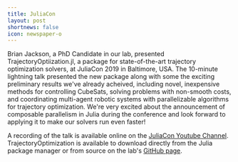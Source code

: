 ```yaml
---
title: JuliaCon
layout: post
shortnews: false 
icon: newspaper-o
---
```


Brian Jackson, a PhD Candidate in our lab, presented TrajectoryOptiization.jl, a package for state-of-the-art trajectory optimization solvers, at JuliaCon 2019 in Baltimore, USA. The 10-minute lightning talk presented the new package along with some the exciting preliminary results we've already acheived, including novel, inexpensive methods for controlling CubeSats, solving problems with non-smooth costs, and coordinating multi-agent robotic systems with parallelizable algorithms for trajectory optimization. We're very excited about the announcement of composable parallelism in Julia during the conference and look forward to applying it to make our solvers run even faster!

A recording of the talk is available online on the [JuliaCon Youtube Channel](https://www.youtube.com/watch?v=igd1tuS2OVM&list=PLP8iPy9hna6StY9tIJIUN3F_co9A0zh0H&index=93&t=0s). TrajectoryOptimization is available to download directly from the Julia package manager or from source on the lab's [GitHub page](https://github.com/RoboticExplorationLab/TrajectoryOptimization.jl).
